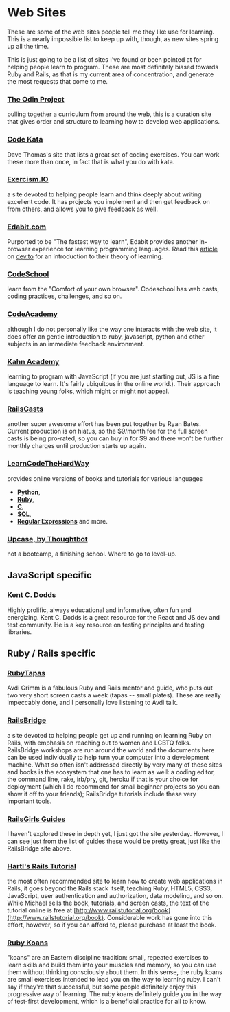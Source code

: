 # Web Sites

These are some of the web sites people tell me they like use for learning. This is a nearly impossible list to keep up with, though, as new sites spring up all the time.

This is just going to be a list of sites I've found or been pointed at for helping people learn to program. These are most definitely biased towards Ruby and Rails, as that is my current area of concentration, and generate the most requests that come to me.

### [**The Odin Project**](http://www.theodinproject.com/home)

pulling together a curriculum from around the web, this is a curation site that gives order and structure to learning how to develop web applications.

### [**Code Kata**](http://codekata.com/)

Dave Thomas's site that lists a great set of coding exercises. You can work these more than once, in fact that is what you do with kata.

### [**Exercism.IO**](http://exercism.io/)

a site devoted to helping people learn and think deeply about writing excellent code. It has projects you implement and then get feedback on from others, and allows you to give feedback as well.

### [**Edabit.com**](https://edabit.com/)

Purported to be "The fastest way to learn", Edabit provides another in-browser experience for learning programming languages. Read this [article](https://dev.to/edabit/the-best-way-to-learn-how-to-code-14lk) on [dev.to](https://dev.to/) for an introduction to their theory of learning.

### [**CodeSchool**](https://www.codeschool.com/)

learn from the "Comfort of your own browser". Codeschool has web casts, coding practices, challenges, and so on.

### [**CodeAcademy**](http://codeacademy.com)

although I do not personally like the way one interacts with the web site, it does offer an gentle introduction to ruby, javascript, python and other subjects in an immediate feedback environment.

### [**Kahn Academy**](https://www.khanacademy.org/computing/cs)

learning to program with JavaScript \(if you are just starting out, JS is a fine language to learn. It's fairly ubiquitous in the online world.\). Their approach is teaching young folks, which might or might not appeal.

### [**RailsCasts**](http://railscasts.com/)

another super awesome effort has been put together by Ryan Bates. Current production is on hiatus, so the $9/month fee for the full screen casts is being pro-rated, so you can buy in for $9 and there won't be further monthly charges until production starts up again.

### [**LearnCodeTheHardWay**](http://learncodethehardway.org/)

provides online versions of books and tutorials for various languages

* [**Python**](http://learnpythonthehardway.org/book/),
* [**Ruby**](http://ruby.learncodethehardway.org/book/),
* [**C**](http://c.learncodethehardway.org/book/),
* [**SQL**](http://sql.learncodethehardway.org/book/),
* [**Regular Expressions**](http://regex.learncodethehardway.org/book/) and more.

### [**Upcase, by Thoughtbot**](https://thoughtbot.com/upcase)

not a bootcamp, a finishing school. Where to go to level-up.

## JavaScript specific

### [Kent C. Dodds](https://kentcdodds.com)

Highly prolific, always educational and informative, often fun and energizing. Kent C. Dodds is a great resource for the React and JS dev and test community. He is a key resource on testing principles and testing libraries.

## Ruby / Rails specific

### [**RubyTapas**](https://www.rubytapas.com/frequently-asked-questions/)

Avdi Grimm is a fabulous Ruby and Rails mentor and guide, who puts out two very short screen casts a week \(tapas -- small plates\). These are really impeccably done, and I personally love listening to Avdi talk.

### [**RailsBridge**](http://docs.railsbridge.org/docs/)

a site devoted to helping people get up and running on learning Ruby on Rails, with emphasis on reaching out to women and LGBTQ folks. RailsBridge workshops are run around the world and the documents here can be used individually to help turn your computer into a development machine. What so often isn't addressed directly by very many of these sites and books is the ecosystem that one has to learn as well: a coding editor, the command line, rake, irb/pry, git, heroku if that is your choice for deployment \(which I do recommend for small beginner projects so you can show it off to your friends\); RailsBridge tutorials include these very important tools.

### [**RailsGirls Guides**](http://guides.railsgirls.com/)

I haven't explored these in depth yet, I just got the site yesterday. However, I can see just from the list of guides these would be pretty great, just like the RailsBridge site above.

### [**Hartl's Rails Tutorial**](http://www.railstutorial.org/)

the most often recommended site to learn how to create web applications in Rails, it goes beyond the Rails stack itself, teaching Ruby, HTML5, CSS3, JavaScript, user authentication and authorization, data modeling, and so on. While Michael sells the book, tutorials, and screen casts, the text of the tutorial online is free at [http://www.railstutorial.org/book](http://www.railstutorial.org/book). Considerable work has gone into this effort, however, so if you can afford to, please purchase at least the book.

### [**Ruby Koans**](http://www.rubykoans.com/)

"koans" are an Eastern discipline tradition: small, repeated exercises to learn skills and build them into your muscles and memory, so you can use them without thinking consciously about them. In this sense, the ruby koans are small exercises intended to lead you on the way to learning ruby. I can't say if they're that successful, but some people definitely enjoy this progressive way of learning. The ruby koans definitely guide you in the way of test-first development, which is a beneficial practice for all to know.

